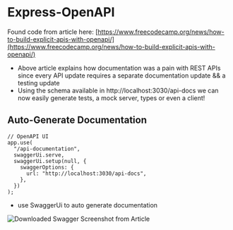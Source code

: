 # Express-OpenAPI

Found code from article here: [https://www.freecodecamp.org/news/how-to-build-explicit-apis-with-openapi/](https://www.freecodecamp.org/news/how-to-build-explicit-apis-with-openapi/)
- Above article explains how documentation was a pain with REST APIs since every API update requires a separate documentation update && a testing update
- Using the schema available in http://localhost:3030/api-docs we can now easily generate tests, a mock server, types or even a client!

## Auto-Generate Documentation
```
// OpenAPI UI
app.use(
  "/api-documentation",
  swaggerUi.serve,
  swaggerUi.setup(null, {
    swaggerOptions: {
      url: "http://localhost:3030/api-docs",
    },
  })
);
```
- use SwaggerUi to auto generate documentation

![Downloaded Swagger Screenshot from Article](/images/image-23.png)
